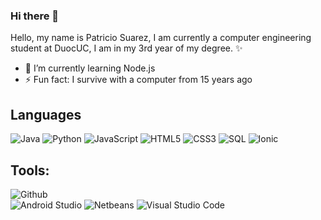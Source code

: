 ### Hi there 👋

Hello, my name is Patricio Suarez, I am currently a computer engineering student at DuocUC, I am in my 3rd year of my degree. ✨
<!--
**PatoSuar3z/PatoSuar3z** is a ✨ _special_ ✨ repository because its `README.md` (this file) appears on your GitHub profile.

Here are some ideas to get you started:

- 🔭 I’m currently working on ...
- 🌱 I’m currently learning Node.js
- 👯 I’m looking to collaborate on ...
- 🤔 I’m looking for help with ...
- 💬 Ask me about ...
- 📫 How to reach me: ...
- 😄 Pronouns: ...
- ⚡ Fun fact: I survive with a computer from 15 years ago
-->

- 🌱 I’m currently learning Node.js
- ⚡ Fun fact: I survive with a computer from 15 years ago

## Languages

![Java](https://img.shields.io/badge/-Java-000000?style=flat&logo=java)
![Python](https://img.shields.io/badge/-Python-000000?style=flat&logo=python)
![JavaScript](https://img.shields.io/badge/-JavaScript-000000?style=flat&logo=javascript)
![HTML5](https://img.shields.io/badge/-HTML5-000000?style=flat&logo=html5)
![CSS3](https://img.shields.io/badge/-CSS-000000?style=flat&logo=css3)
![SQL](https://img.shields.io/badge/-SQL-000000?style=flat&logo=mysql)
![Ionic](https://img.shields.io/badge/-Ionic-000000?style=flat&logo=ionic)

## Tools:

![Github](https://img.shields.io/badge/-Github-000000?style=flat&logo=github) <br />
![Android Studio](https://img.shields.io/badge/-AndroidStudio-000000?style=flat&logo=android)
![Netbeans](https://img.shields.io/badge/-Netbeans-000000?style=flat&logo=java)
![Visual Studio Code](https://img.shields.io/badge/-VisualStudioCode-000000?style=flat&logo=.net)


